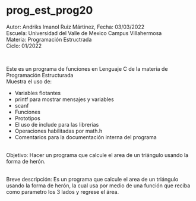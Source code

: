# prog_est_prog20
Autor: Andriks Imanol Ruiz Mártinez, Fecha: 03/03/2022 <br>
Escuela: Universidad del Valle de Mexico Campus Villahermosa <br>
Materia: Programación Estructrada <br>
Ciclo: 01/2022</p>
<br>
<p>Este es un programa de  funciones en Lenguaje C de la materia de Programación Estructurada<br>
Muestra el uso de:
  <ul>
    <li>Variables flotantes</li>
    <li>printf para mostrar mensajes y variables</li>
    <li>scanf</li>
    <li>Funciones</li>
    <li>Prototipos</li>
    <li>El uso de include para las librerias</li>
    <li>Operaciones habilitadas por math.h</li>
    <li>Comentarios para la documentación interna del programa</li>
    </ul>
    </p>
<br>
Objetivo: Hacer un programa que calcule el area de un triángulo usando la forma de herón.
<br>
<br>
<p>Breve descripción:
Es un programa que calcule el area de un triángulo usando la forma de herón, 
la cual usa por medio de una función que reciba como parametro los 3 lados y regrese el área.
<br>
</p>
